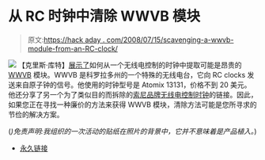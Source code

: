 # 从 RC 时钟中清除 WWVB 模块

> 原文:[https://hack aday . com/2008/07/15/scavenging-a-wwvb-module-from-an-RC-clock/](https://hackaday.com/2008/07/15/scavenging-a-wwvb-module-from-an-rc-clock/)

![](../Images/c4368d32cd4456da86e87f4e2ff9f9c3.png)
【克里斯·库特】[展示了](https://www.mainframe.cx/~ckuethe/rc-clock-scavenge/)如何从一个无线电控制的时钟中提取可能是昂贵的 [WWVB](http://en.wikipedia.org/wiki/WWVB) 模块。WWVB 是科罗拉多州的一个特殊的无线电台，它向 RC clocks 发送来自原子钟的信号。他使用的时钟型号是 Atomix 13131，价格不到 20 美元。他还分享了另一个为了类似目的而拆除的[索尼品牌无线电控制时钟](http://leapsecond.com/pages/sony-wwvb/)的链接。因此，如果您正在寻找一种廉价的方法来获得 WWVB 模块，清除方法可能是您所寻求的节俭的解决方案。

(*)免责声明:我组织的一次活动的贴纸在照片的背景中，它并不意味着是产品植入。*)

*   [永久链接](https://www.mainframe.cx/~ckuethe/rc-clock-scavenge/)